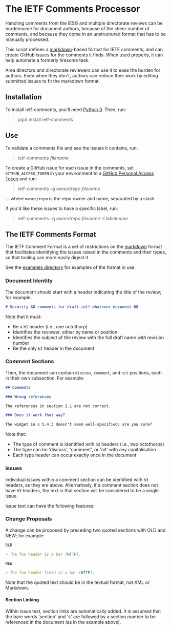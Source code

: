 
# The IETF Comments Processor

Handling comments from the IESG and multiple directorate reviews can be burdensome for document authors, because of the sheer number of comments, and because they come in an unstructured format that has to be manually processed.

This script defines a [markdown](https://commonmark.org)-based format for IETF comments, and can create GitHub issues for the comments it finds. When used properly, it can help automate a formerly tiresome task.

Area directors and directorate reviewers can use it to ease the burden for authors. Even when they don't, authors can reduce their work by editing submitted issues to fit the markdown format.


## Installation

To install ietf-comments, you'll need [Python 3](https://www.python.org/). Then, run:

> pip3 install ietf-comments

## Use

To validate a comments file and see the issues it contains, run:

> ietf-comments _filename_

To create a GitHub issue for each issue in the comments, set `GITHUB_ACCESS_TOKEN` in your environment to a [GitHub Personal Access Token](https://docs.github.com/en/authentication/keeping-your-account-and-data-secure/creating-a-personal-access-token) and run:

> ietf-comments -g _owner/repo_ _filename_

... where `owner/repo` is the repo owner and name, separated by a slash.

If you'd like these issues to have a specific label, run:

> ietf-comments -g _owner/repo_ _filename_ -l _labelname_


## The IETF Comments Format

The IETF Comment Format is a set of restrictions on the [markdown](https://commonmark.org) format that facilitates identifying the issues raised in the comments and their types, so that tooling can more easily digest it.

See the [examples directory](https://github.com/mnot/ietf-comments/tree/main/examples) for examples of the format in use.


### Document Identity

The document should start with a header indicating the title of the review; for example:

~~~ markdown
# Security AD comments for draft-ietf-whatever-document-08
~~~

Note that it must:
* Be a `h1` header (i.e., one octothorp)
* Identifies the reviewer, either by name or position
* Identifies the subject of the review with the full draft name _with_ revision number
* Be the only `h1` header in the document


### Comment Sections

Then, the document can contain `discuss`, `comment`, and `nit` positions, each in their own subsection. For example:

~~~ markdown
## Comments

### Wrong references

The references in section 2.1 are not correct.

### Does it work that way?

The widget in s 5.4.3 doesn't seem well-specified; are you sure?
~~~

Note that:
* The type of comment is identified with `h2` headers (i.e., two octothorps)
* The type can be 'discuss', 'comment', or 'nit' with any capitalisation
* Each type header can occur exactly once in the document

### Issues

Individual issues within a comment section can be identified with `h3` headers, as they are above. Alternatively, if a comment section does not have `h3` headers, the text in that section will be considered to be a single issue.

Issue text can have the following features:

### Change Proposals

A change can be proposed by preceding two quoted sections with OLD and NEW; for example:

~~~ markdown
OLD

> The foo header is a bar [HTTP].

NEW

> The foo header field is a bar [HTTP].
~~~

Note that the quoted text should be in the textual format, not XML or Markdown.


#### Section Linking

Within issue text, section links are automatically added. It is assumed that the bare words 'section' and 's' are followed by a section number to be referenced in the document (as in the example above).
